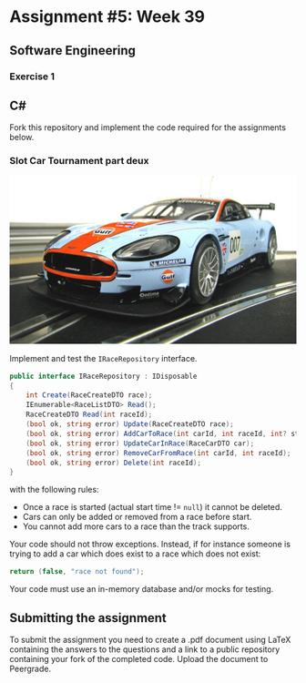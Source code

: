 # Assignment #5: Week 39

## Software Engineering

### Exercise 1

## C&#35;

Fork this repository and implement the code required for the assignments below.

### Slot Car Tournament part deux

![](images/c2960.jpg "Scalextric C2960 Aston Martin DBR9 Gulf")

Implement and test the `IRaceRepository` interface.

```csharp
public interface IRaceRepository : IDisposable
{
    int Create(RaceCreateDTO race);
    IEnumerable<RaceListDTO> Read();
    RaceCreateDTO Read(int raceId);
    (bool ok, string error) Update(RaceCreateDTO race);
    (bool ok, string error) AddCarToRace(int carId, int raceId, int? startPosition = null);
    (bool ok, string error) UpdateCarInRace(RaceCarDTO car);
    (bool ok, string error) RemoveCarFromRace(int carId, int raceId);
    (bool ok, string error) Delete(int raceId);
}
```

with the following rules:

- Once a race is started (actual start time != `null`) it cannot be deleted.
- Cars can only be added or removed from a race before start.
- You cannot add more cars to a race than the track supports.

Your code should not throw exceptions. Instead, if for instance someone is trying to add a car which does exist to a race which does not exist:

```csharp
return (false, "race not found");
```

Your code must use an in-memory database and/or mocks for testing.

## Submitting the assignment

To submit the assignment you need to create a .pdf document using LaTeX containing the answers to the questions and a link to a public repository containing your fork of the completed code.
Upload the document to Peergrade.
